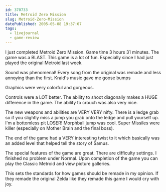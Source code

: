 ```yaml
---
id: 370733
title: Metroid Zero Mission
slug: Metroid-Zero-Mission
datePublished: 2005-05-08 19:37:07
tags:
  - livejournal
  - game-review
---
```


I just completed Metroid Zero Mission. Game time 3 hours 31 minutes. The game was a BLAST. This game is a lot of fun. Especially since I had just played the original Metroid last week.

Sound was phenomenal! Every song from the original was remade and less annoying than the first. Kraid's music gave me goose bumps

Graphics were very colorful and gorgeous.

Controls were a LOT better. The ability to shoot diagonally makes a HUGE difference in the game. The ability to crouch was also very nice.

The new weapons and abilities are VERY VERY nifty. There is a ledge grab so if you slightly miss a jump you grab onto the ledge and pull yourself up. I'm a bottomless pit LOSER! Morphball jump was cool. Super Missiles were killer (especially on Mother Brain and the final boss).

The end of the game had a VERY interesting twist to it which basically was an added level that helped tell the story of Samus.

The special features of the game are great. There are difficulty settings. I finished no problem under Normal. Upon completion of the game you can play the Classic Metroid and view picture galleries.

This sets the standards for how games should be remade in my opinion. If they remade the original Zelda like they remade this game I would cry with joy.
